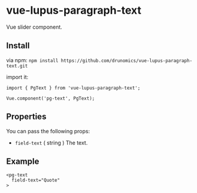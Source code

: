 # vue-lupus-paragraph-text
Vue slider component.



## Install

via npm:
`npm install https://github.com/drunomics/vue-lupus-paragraph-text.git`


import it:

```
import { PgText } from 'vue-lupus-paragraph-text';

Vue.component('pg-text', PgText);
```

## Properties
You can pass the following props:

- `field-text` ( string )
  The text.

## Example
```
<pg-text
  field-text="Quote"
>
```
